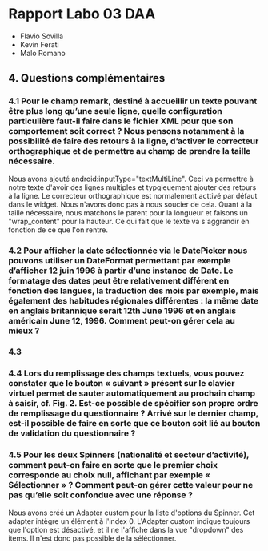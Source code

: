 # Rapport Labo 03 DAA
- Flavio Sovilla
- Kevin Ferati
- Malo Romano

## 4. Questions complémentaires  
  
### 4.1 Pour le champ remark, destiné à accueillir un texte pouvant être plus long qu’une seule ligne, quelle configuration particulière faut-il faire dans le fichier XML pour que son comportement soit correct ? Nous pensons notamment à la possibilité de faire des retours à la ligne, d’activer le correcteur orthographique et de permettre au champ de prendre la taille nécessaire.

Nous avons ajouté android:inputType="textMultiLine". Ceci va permettre à notre texte d'avoir des lignes multiples et typqieuement ajouter des retours à la ligne. Le correcteur orthographique est normalement acttivé par défaut dans le widget. Nous n'avons donc pas à nous soucier de cela. Quant à la taille nécessaire, nous matchons le parent pour la longueur et faisons un "wrap_content" pour la hauteur. Ce qui fait que le texte va s'aggrandir en fonction de ce que l'on rentre.

### 4.2 Pour afficher la date sélectionnée via le DatePicker nous pouvons utiliser un DateFormat permettant par exemple d’afficher 12 juin 1996 à partir d’une instance de Date. Le formatage des dates peut être relativement différent en fonction des langues, la traduction des mois par exemple, mais également des habitudes régionales différentes : la même date en anglais britannique serait 12th June 1996 et en anglais américain June 12, 1996. Comment peut-on gérer cela au mieux ?



### 4.3 



### 4.4 Lors du remplissage des champs textuels, vous pouvez constater que le bouton « suivant » présent sur le clavier virtuel permet de sauter automatiquement au prochain champ à saisir, cf. Fig. 2. Est-ce possible de spécifier son propre ordre de remplissage du questionnaire ? Arrivé sur le dernier champ, est-il possible de faire en sorte que ce bouton soit lié au bouton de validation du questionnaire ?



### 4.5 Pour les deux Spinners (nationalité et secteur d’activité), comment peut-on faire en sorte que le premier choix corresponde au choix null, affichant par exemple « Sélectionner » ? Comment peut-on gérer cette valeur pour ne pas qu’elle soit confondue avec une réponse ?

Nous avons créé un Adapter custom pour la liste d'options du Spinner. Cet adapter intègre un élément à l'index 0. L'Adapter custom indique toujours que l'option est désactivé, et il ne l'affiche dans la vue "dropdown" des items. Il n'est donc pas possible de la séléctionner.

